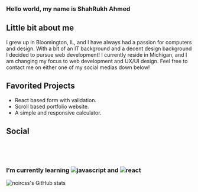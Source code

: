 ### Hello world, my name is ShahRukh Ahmed

## Little bit about me

<!-- What do you enjoy developing? -->


<!-- A little bit about you? -->

I grew up in Bloomington, IL, and I have always had a passion for computers and design. With a bit of an IT background and a decent design background I decided to pursue web development! I currently reside in Michigan, and I am changing my focus to web development and UX/UI design. Feel free to contact me on either one of my social medias down below!

## Favorited Projects

- React based form with validation.
- Scroll based portfolio website.
- A simple and responsive calculator.

## Social

<!-- Here you would put your social media -->

<!-- [Instagram]() -->

<!-- [Trello]() -->
### I’m currently learning ![javascript](https://user-images.githubusercontent.com/95552151/158097266-846338ad-5745-405d-82e5-8585c6c10bfa.png) and ![react](https://user-images.githubusercontent.com/95552151/158097305-e59d3f00-7685-4b5d-9651-fe063a3b5c48.png) <svg width="76" height="76" fill="none" xmlns="http://www.w3.org/2000/svg">





![noircss's GitHub stats](https://github-readme-stats.vercel.app/api?username=noircss&show_icons=true&theme=dracula)

